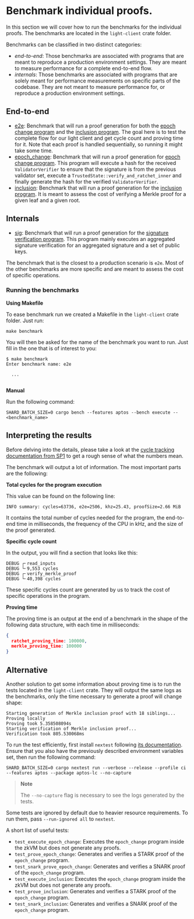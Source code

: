 # Benchmark individual proofs.

In this section we will cover how to run the benchmarks for the individual proofs. The benchmarks are located in
the `light-client` crate folder.

Benchmarks can be classified in two distinct categories:

- _end-to-end_: Those benchmarks are associated with programs that are meant to reproduce
  a production environment settings. They are meant to measure performance for a complete
  end-to-end flow.
- _internals_: Those benchmarks are associated with programs that are solely meant for
  performance measurements on specific parts of the codebase. They are
  not meant to measure performance for, or reproduce a production environment settings.

## End-to-end

- [e2e](https://github.com/lurk-lab/zk-light-clients/blob/dev/aptos/light-client/benches/e2e.rs): Benchmark that will
  run a proof generation for both
  the [epoch change program](https://github.com/lurk-lab/zk-light-clients/blob/dev/aptos/programs/epoch-change/src/main.rs)
  and
  the [inclusion program](https://github.com/lurk-lab/zk-light-clients/blob/dev/aptos/programs/inclusion/src/main.rs).
  The goal here is to test the complete flow for our light client and get cycle count and proving time for it. Note that
  each proof is handled sequentially, so running it might take some time.
- [epoch_change](https://github.com/lurk-lab/zk-light-clients/blob/dev/aptos/light-client/benches/epoch_change.rs):
  Benchmark that will run a proof generation
  for [epoch change program](https://github.com/lurk-lab/zk-light-clients/blob/dev/aptos/programs/epoch-change/src/main.rs).
  This program will execute a hash for the received `ValidatorVerifier` to ensure that the signature is from the
  previous validator set, execute a `TrustedState::verify_and_ratchet_inner` and finally generate the hash for the
  verified `ValidatorVerifier`.
- [inclusion](https://github.com/lurk-lab/zk-light-clients/blob/dev/aptos/light-client/benches/inclusion.rs):
  Benchmark that will run a proof generation for
  the [inclusion program](https://github.com/lurk-lab/zk-light-clients/blob/dev/aptos/programs/inclusion/src/main.rs).
  It is meant to assess the cost of verifying a Merkle proof for a given leaf and a given root.

## Internals

- [sig](https://github.com/lurk-lab/zk-light-clients/blob/dev/aptos/light-client/benches/sig.rs): Benchmark that will
  run a proof generation for
  the [signature verification program](https://github.com/lurk-lab/zk-light-clients/blob/dev/aptos/programs/benchmarks/signature-verification/src/main.rs).
  This program mainly executes an aggregated signature verification for an aggregated signature and a set of public
  keys.

The benchmark that is the closest to a production scenario is `e2e`. Most of
the other benchmarks are more specific and are meant to assess the cost
of specific operations.

### Running the benchmarks

**Using Makefile**

To ease benchmark run we created a Makefile in the `light-client` crate folder.
Just run:

```shell
make benchmark
```

You will then be asked for the name of the benchmark you want to run. Just
fill in the one that is of interest to you:

```shell
$ make benchmark
Enter benchmark name: e2e

  ...
  
```

**Manual**

Run the following command:

```shell
SHARD_BATCH_SIZE=0 cargo bench --features aptos --bench execute -- <benchmark_name>
```

## Interpreting the results

Before delving into the details, please take a look at the [cycle tracking documentation
from SP1](https://succinctlabs.github.io/sp1/writing-programs/cycle-tracking.html) to get a rough sense of what the
numbers mean.

The benchmark will output a lot of information. The most important parts are the
following:

**Total cycles for the program execution**

This value can be found on the following line:

```shell
INFO summary: cycles=63736, e2e=2506, khz=25.43, proofSize=2.66 MiB
```

It contains the total number of cycles needed for the program, the end-to-end time in milliseconds, the frequency of the
CPU in kHz, and the size of the proof generated.

**Specific cycle count**

In the output, you will find a section that looks like this:

```shell
DEBUG ┌╴read_inputs    
DEBUG └╴9,553 cycles    
DEBUG ┌╴verify_merkle_proof    
DEBUG └╴40,398 cycles    
```

These specific cycles count are generated by us to track the cost of specific operations in the program.

**Proving time**

The proving time is an output at the end of a benchmark in the shape of the following data structure, with each time in
milliseconds:

```json
{
  ratchet_proving_time: 100000,
  merkle_proving_time: 100000
}
```

## Alternative

Another solution to get some information about proving time is to run the tests located in the `light-client`
crate. They will output the same logs as the benchmarks, only the time necessary
to generate a proof will change shape:

```shell
Starting generation of Merkle inclusion proof with 18 siblings...
Proving locally
Proving took 5.358508094s
Starting verification of Merkle inclusion proof...
Verification took 805.530068ms
```

To run the test efficiently, first install `nextest` following [its documentation](https://nexte.st/book/installation).
Ensure that you also have the previously described environment variables set, then run the following command:

```shell
SHARD_BATCH_SIZE=0 cargo nextest run --verbose --release --profile ci --features aptos --package aptos-lc --no-capture
```

> **Note**
>
> The `--no-capture` flag is necessary to see the logs generated by the tests.

Some tests are ignored by default due to heavier resource requirements. To run them, pass `--run-ignored all`
to `nextest`.

A short list of useful tests:

- `test_execute_epoch_change`: Executes the `epoch_change` program inside the zkVM but does not generate any proofs.
- `test_prove_epoch_change`: Generates and verifies a STARK proof of the `epoch_change` program.
- `test_snark_prove_epoch_change`: Generates and verifies a SNARK proof of the `epoch_change` program.
- `test_execute_inclusion`: Executes the `epoch_change` program inside the zkVM but does not generate any proofs.
- `test_prove_inclusion`: Generates and verifies a STARK proof of the `epoch_change` program.
- `test_snark_inclusion`: Generates and verifies a SNARK proof of the `epoch_change` program.

